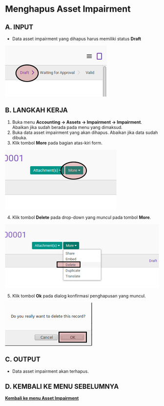 # Menghapus Asset Impairment

## A. INPUT

* Data asset impairment yang dihapus harus memiliki status **Draft**

![](../../img/asset-impairment/status-draft.png)

## B. LANGKAH KERJA

1. Buka menu **Accounting -> Assets -> Impairment -> Impairment**. Abaikan jika sudah berada pada menu yang dimaksud.
2. Buka data asset impairment yang akan dihapus. Abaikan jika data sudah dibuka.
3. Klik tombol **More** pada bagian atas-kiri form.

![](../../img/asset-impairment/tombol-more.png)

4. Klik tombol **Delete** pada drop-down yang muncul pada tombol **More**.

![](../../img/asset-impairment/tombol-hapus-form.png)

5. Klik tombol **Ok** pada dialog konfirmasi penghapusan yang muncul.

![](../../img/asset-impairment/tombol-ok-hapus.png)

## C. OUTPUT

* Data asset impairment akan terhapus.

## D. KEMBALI KE MENU SEBELUMNYA

[**Kembali ke menu Asset Impairment**](./../asset-impairment.md)
